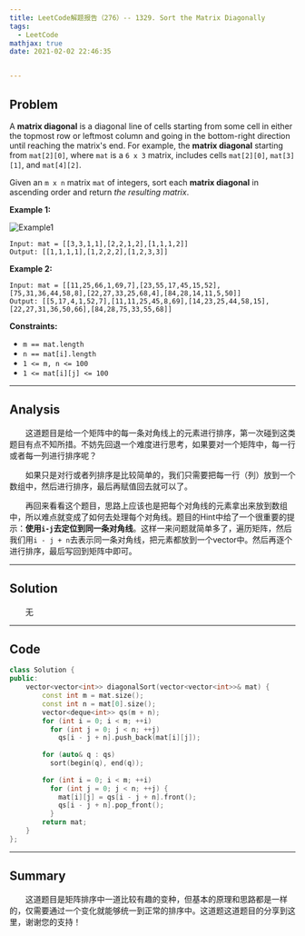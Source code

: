 ```yaml
---
title: LeetCode解题报告（276）-- 1329. Sort the Matrix Diagonally
tags:
  - LeetCode
mathjax: true
date: 2021-02-02 22:46:35


---
```


## Problem

A **matrix diagonal** is a diagonal line of cells starting from some cell in either the topmost row or leftmost column and going in the bottom-right direction until reaching the matrix's end. For example, the **matrix diagonal** starting from `mat[2][0]`, where `mat` is a `6 x 3` matrix, includes cells `mat[2][0]`, `mat[3][1]`, and `mat[4][2]`.

Given an `m x n` matrix `mat` of integers, sort each **matrix diagonal** in ascending order and return *the resulting matrix*.

<!-- more -->

**Example 1:**

![Example1](https://assets.leetcode.com/uploads/2020/01/21/1482_example_1_2.png)

```
Input: mat = [[3,3,1,1],[2,2,1,2],[1,1,1,2]]
Output: [[1,1,1,1],[1,2,2,2],[1,2,3,3]]
```

**Example 2:**

```
Input: mat = [[11,25,66,1,69,7],[23,55,17,45,15,52],[75,31,36,44,58,8],[22,27,33,25,68,4],[84,28,14,11,5,50]]
Output: [[5,17,4,1,52,7],[11,11,25,45,8,69],[14,23,25,44,58,15],[22,27,31,36,50,66],[84,28,75,33,55,68]]
```

**Constraints:**

- `m == mat.length`
- `n == mat[i].length`
- `1 <= m, n <= 100`
- `1 <= mat[i][j] <= 100`

------

## Analysis

&emsp;&emsp;这道题目是给一个矩阵中的每一条对角线上的元素进行排序，第一次碰到这类题目有点不知所措。不妨先回退一个难度进行思考，如果要对一个矩阵中，每一行或者每一列进行排序呢？

&emsp;&emsp;如果只是对行或者列排序是比较简单的，我们只需要把每一行（列）放到一个数组中，然后进行排序，最后再赋值回去就可以了。

&emsp;&emsp;再回来看看这个题目，思路上应该也是把每个对角线的元素拿出来放到数组中，所以难点就变成了如何去处理每个对角线。题目的Hint中给了一个很重要的提示：**使用`i-j`去定位到同一条对角线**。这样一来问题就简单多了，遍历矩阵，然后我们用`i - j + n`去表示同一条对角线，把元素都放到一个vector中。然后再逐个进行排序，最后写回到矩阵中即可。

------

## Solution

&emsp;&emsp;无

------

## Code

```c++
class Solution {
public:
    vector<vector<int>> diagonalSort(vector<vector<int>>& mat) {
        const int m = mat.size();
        const int n = mat[0].size();
        vector<deque<int>> qs(m + n);
        for (int i = 0; i < m; ++i)
          for (int j = 0; j < n; ++j)
            qs[i - j + n].push_back(mat[i][j]);
        
        for (auto& q : qs)
          sort(begin(q), end(q));
        
        for (int i = 0; i < m; ++i)
          for (int j = 0; j < n; ++j) {
            mat[i][j] = qs[i - j + n].front();
            qs[i - j + n].pop_front();
          }
        return mat;
    }
};
```

------

## Summary

&emsp;&emsp;这道题目是矩阵排序中一道比较有趣的变种，但基本的原理和思路都是一样的，仅需要通过一个变化就能够统一到正常的排序中。这道题这道题目的分享到这里，谢谢您的支持！
